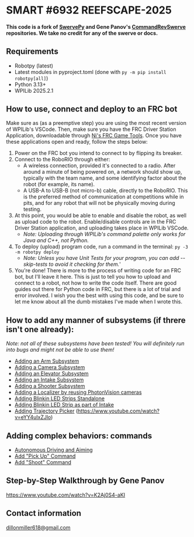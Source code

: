 # SMART #6932 REEFSCAPE-2025
#### This code is a fork of [SwervePy](https://github.com/EWall25/swervepy) and Gene Panov's [CommandRevSwerve](https://github.com/epanov1602/CommandRevSwerve/tree/main) repositories. We take no credit for any of the swerve or docs.

## Requirements
- Robotpy (latest)
- Latest modules in pyproject.toml (done with `py -m pip install robotpy[all]`)
- Python 3.13+
- WPILib 2025.2.1

## How to use, connect and deploy to an FRC bot
Make sure as (as a preemptive step) you are using the most recent version of WPILib's VSCode. Then, make sure you have the FRC Driver Station Application, downloadable through [Ni's FRC Game Tools](https://www.ni.com/en/support/downloads/drivers/download.frc-game-tools.html). Once you have these applications open and ready, follow the steps below:
1) Power on the FRC bot you intend to connect to by flipping its breaker.
2) Connect to the RoboRIO through either:
    - A wireless connection, provided it's connected to a radio. After around a minute of being powered on, a network should show up, typically with the team name, and some identifying factor about the robot (for example, its name).
    - A USB-A to USB-B (not micro-b) cable, directly to the RoboRIO. This is the preferred method of communication at competitions while in pits, and for any robot that will not be physically moving during testing.
3) At this point, you would be able to enable and disable the robot, as well as upload code to the robot. Enable/disable controls are in the FRC Driver Station application, and uploading takes place in WPILib VSCode.
    - *Note: Uploading through WPILib's command palette only works for Java and C++, not Python.*
4) To deploy (upload) program code, run a command in the terminal:  ```py -3 -m robotpy deploy```
    - *Note: Unless you have Unit Tests for your program, you can add --skip-tests to avoid it checking for them.*'
5) You're done! There is more to the process of writing code for an FRC bot, but I'll leave it here. This is just to tell you how to upload and connect to a robot, not how to write the code itself. There are good guides out there for Python code in FRC, but there is a lot of trial and error involved. I wish you the best with using this code, and be sure to let me know about all the dumb mistakes I've made when I wrote this.

## How to add any manner of subsystems (if threre isn't one already):
*Note: not all of these subsystems have been tested! You will definitely run into bugs and might not be able to use them!*
- [Adding an Arm Subsystem](docs/Adding_Arm.md)
- [Adding a Camera Subsystem](docs/Adding_Camera.md)
- [Adding an Elevator Subsystem](docs/Adding_Elevator.md)
- [Adding an Intake Subsystem](docs/Adding_Intake.md)
- [Adding a Shooter Subsystem](docs/Adding_Shooter.md)
- [Adding a Localizer by reusing PhotonVision cameras](docs/Adding_Localizer.md)
- [Adding Blinkin LED Strips Standalone](docs/Adding_Blinkin_LED_Strip.md)
- [Adding Blinkin LED Strip as part of Intake](docs/Adding_Blinkin_LED_Strip_into_Intake.md)
- [Adding Trajectory Picker](docs/Adding_TrajectoryPicker.md) (https://www.youtube.com/watch?v=eYY4uIxZJlo)

## Adding complex behaviors: commands
- [Autonomous Driving and Aiming](docs/Command_Driving_Aiming.md)
- [Add "Pick Up" Command](docs/Command_PickUp.md)
- [Add "Shoot" Command](docs/Command_Shoot.md)

## Step-by-Step Walkthrough by Gene Panov
https://www.youtube.com/watch?v=K2Aj0S4-aKI

## Contact information
dillonmiller618@gmail.com
